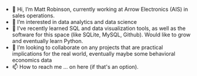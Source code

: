 - 👋 Hi, I’m Matt Robinson, currently working at Arrow Electronics (AIS) in sales operations.
- 👀 I’m interested in data analytics and data science
- 🌱 I’ve recently learned SQL and data visualization tools, as well as the software for this space (like SQLite, MySQL, Github). Would like to grow and eventually learn Python.
- 💞️ I’m looking to collaborate on any projects that are practical implications for the real world, eventually maybe some behavioral economics data
- 📫 How to reach me ... on here (if that's an option). 

<!---
KeepItSteezy/KeepItSteezy is a ✨ special ✨ repository because its `README.md` (this file) appears on your GitHub profile.
You can click the Preview link to take a look at your changes.
--->
